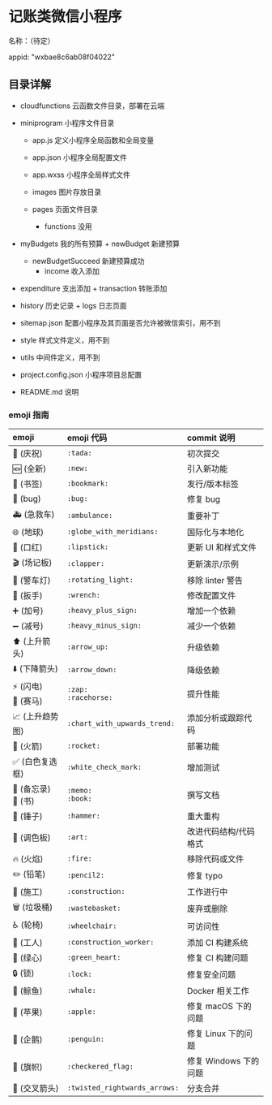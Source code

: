 # 记账类微信小程序

名称：（待定）

appid: "wxbae8c6ab08f04022"

## 目录详解

+ cloudfunctions 云函数文件目录，部署在云端

+ miniprogram 小程序文件目录

   + app.js 定义小程序全局函数和全局变量

   + app.json 小程序全局配置文件

   + app.wxss 小程序全局样式文件

   + images 图片存放目录

   + pages 页面文件目录

      + functions 没用
+ myBudgets 我的所有预算
      + newBudget 新建预算
   + newBudgetSucceed 新建预算成功
      + income 收入添加
+ expenditure 支出添加
      + transaction 转账添加
+ history 历史记录
      + logs 日志页面
+ sitemap.json  配置小程序及其页面是否允许被微信索引，用不到
      
+ style 样式文件定义，用不到
   
+ utils 中间件定义，用不到
   
+ project.config.json 小程序项目总配置

+ README.md 说明   

### emoji 指南

| emoji                                   | emoji 代码                    | commit 说明           |
| :-------------------------------------- | :---------------------------- | :-------------------- |
| :tada: (庆祝)                           | `:tada:`                      | 初次提交              |
| :new: (全新)                            | `:new:`                       | 引入新功能            |
| :bookmark: (书签)                       | `:bookmark:`                  | 发行/版本标签         |
| :bug: (bug)                             | `:bug:`                       | 修复 bug              |
| :ambulance: (急救车)                    | `:ambulance:`                 | 重要补丁              |
| :globe_with_meridians: (地球)           | `:globe_with_meridians:`      | 国际化与本地化        |
| :lipstick: (口红)                       | `:lipstick:`                  | 更新 UI 和样式文件    |
| :clapper: (场记板)                      | `:clapper:`                   | 更新演示/示例         |
| :rotating_light: (警车灯)               | `:rotating_light:`            | 移除 linter 警告      |
| :wrench: (扳手)                         | `:wrench:`                    | 修改配置文件          |
| :heavy_plus_sign: (加号)                | `:heavy_plus_sign:`           | 增加一个依赖          |
| :heavy_minus_sign: (减号)               | `:heavy_minus_sign:`          | 减少一个依赖          |
| :arrow_up: (上升箭头)                   | `:arrow_up:`                  | 升级依赖              |
| :arrow_down: (下降箭头)                 | `:arrow_down:`                | 降级依赖              |
| :zap: (闪电)<br>:racehorse: (赛马)      | `:zap:`<br>`:racehorse:`      | 提升性能              |
| :chart_with_upwards_trend: (上升趋势图) | `:chart_with_upwards_trend:`  | 添加分析或跟踪代码    |
| :rocket: (火箭)                         | `:rocket:`                    | 部署功能              |
| :white_check_mark: (白色复选框)         | `:white_check_mark:`          | 增加测试              |
| :memo: (备忘录)<br>:book: (书)          | `:memo:`<br>`:book:`          | 撰写文档              |
| :hammer: (锤子)                         | `:hammer:`                    | 重大重构              |
| :art: (调色板)                          | `:art:`                       | 改进代码结构/代码格式 |
| :fire: (火焰)                           | `:fire:`                      | 移除代码或文件        |
| :pencil2: (铅笔)                        | `:pencil2:`                   | 修复 typo             |
| :construction: (施工)                   | `:construction:`              | 工作进行中            |
| :wastebasket: (垃圾桶)                  | `:wastebasket:`               | 废弃或删除            |
| :wheelchair: (轮椅)                     | `:wheelchair:`                | 可访问性              |
| :construction_worker: (工人)            | `:construction_worker:`       | 添加 CI 构建系统      |
| :green_heart: (绿心)                    | `:green_heart:`               | 修复 CI 构建问题      |
| :lock: (锁)                             | `:lock:`                      | 修复安全问题          |
| :whale: (鲸鱼)                          | `:whale:`                     | Docker 相关工作       |
| :apple: (苹果)                          | `:apple:`                     | 修复 macOS 下的问题   |
| :penguin: (企鹅)                        | `:penguin:`                   | 修复 Linux 下的问题   |
| :checkered_flag: (旗帜)                 | `:checkered_flag:`            | 修复 Windows 下的问题 |
| :twisted_rightwards_arrows: (交叉箭头)  | `:twisted_rightwards_arrows:` | 分支合并              |